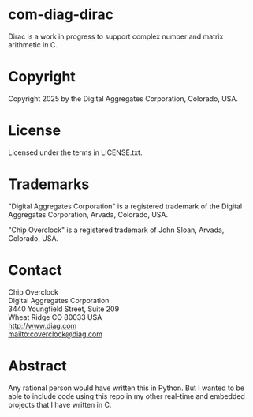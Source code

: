# com-diag-dirac

Dirac is a work in progress to support complex number and matrix arithmetic in C.

# Copyright

Copyright 2025 by the Digital Aggregates Corporation, Colorado, USA.

# License

Licensed under the terms in LICENSE.txt.

# Trademarks

"Digital Aggregates Corporation" is a registered trademark of the Digital
Aggregates Corporation, Arvada, Colorado, USA.

"Chip Overclock" is a registered trademark of John Sloan, Arvada, Colorado,
USA.

# Contact

Chip Overclock    
Digital Aggregates Corporation    
3440 Youngfield Street, Suite 209    
Wheat Ridge CO 80033 USA    
<http://www.diag.com>    
<mailto:coverclock@diag.com>    

# Abstract

Any rational person would have written this in Python. But I wanted to be
able to include code using this repo in my other real-time and embedded
projects that I have written in C.
